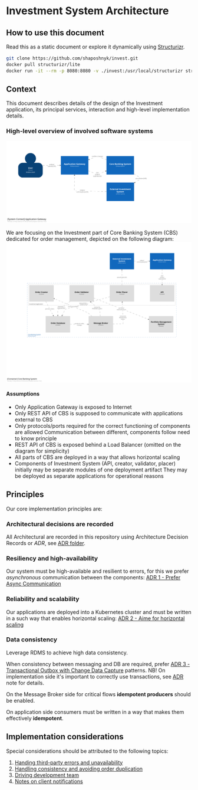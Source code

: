 # Investment System Architecture

## How to use this document

Read this as a static document or explore it dynamically using [Structurizr](https://www.structurizr.com).

```bash
git clone https://github.com/shaposhnyk/invest.git
docker pull structurizr/lite
docker run -it --rm -p 8080:8080 -v ./invest:/usr/local/structurizr structurizr/lite
```

## Context

This document describes details of the design of the Investment application, its principal services, interaction and
high-level implementation details.

### High-level overview of involved software systems

![Global Context](./img/01-overview.svg)

We are focusing on the Investment part of Core Banking System (CBS) dedicated for order management, depicted on the
following diagram:
![Core Banking System](./img/02-cbs.svg)

#### Assumptions

- Only Application Gateway is exposed to Internet
- Only REST API of CBS is supposed to communicate with applications external to CBS
- Only protocols/ports required for the correct functioning of components are allowed Communication between different,
  components follow need to know principle
- REST API of CBS is exposed behind a Load Balancer (omitted on the diagram for simplicity)
- All parts of CBS are deployed in a way that allows horizontal scaling
- Components of Investment System (API, creator, validator, placer) initially may be separate modules of one deployment
  artifact They may be deployed as separate applications for operational reasons

## Principles

Our core implementation principles are:

### Architectural decisions are recorded

All Architectural are recorded in this repository 
using Architecture Decision Records or *ADR*, 
see [ADR folder](adr/).

### Resiliency and high-availability

Our system must be high-available and resilient to errors, 
for this we prefer *asynchronous* communication between the components:
[ADR 1 - Prefer Async Communication](/adr/cbs/0001-prefer-async-communication.md)

### Reliability and scalability

Our applications are deployed into a Kubernetes cluster 
and must be written in a such way that enables horizontal scaling:
[ADR 2 - Aime for horizontal scaling](/adr/cbs/0002-aim-for-horizontal-scaling.md)

### Data consistency

Leverage RDMS to achieve high data consistency.

When consistency between messaging and DB are required,
prefer [ADR 3 - Transactional Outbox with Change Data Capture](/adr/cbs/0003-use-transactional-outbox.md) patterns. NB!
On implementation side it's important to correctly use transactions,
see [ADR](/adr/cbs/0003-use-transactional-outbox.md) note for details.

On the Message Broker side for critical flows **idempotent producers** should be enabled.

On application side consumers must be written in a way that makes them effectively **idempotent**.

## Implementation considerations

Special considerations should be attributed to the following topics:

1) [Handing third-party errors and unavailability](docs/cbs/01-integrations.md)
2) [Handling consistency and avoiding order duplication](docs/cbs/02-consistency.md)
3) [Driving development team](docs/cbs/03-driving-dev.md)
4) [Notes on client notifications](docs/cbs/04-mobile-notifications.md)
